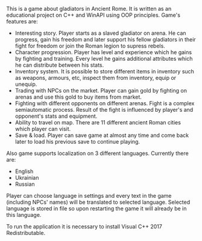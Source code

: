 This is a game about gladiators in Ancient Rome. It is written as an educational project on C++ and WinAPI using OOP principles. Game's features are:
- Interesting story.
Player starts as a slaved gladiator on arena. He can progress, gain his freedom and later support his fellow gladiators in their fight for freedom or join the Roman legion to supress rebels.
- Character progression.
Player has level and experience which he gains by fighting and training. Every level he gains additional attributes which he can distribute between his stats.
- Inventory system.
It is possible to store different items in inventory such as weapons, armours, etc, inspect them from inventory, equip or unequip.
- Trading with NPCs on the market.
Player can gain gold by fighting on arenas and use this gold to buy items from market.
- Fighting with different opponents on different arenas.
Fight is a complex semiautomatic process. Result of the fight is influenced by player's and opponent's stats and equipment.
- Ability to travel on map.
There are 11 different ancient Roman cities which player can visit.
- Save & load.
Player can save game at almost any time and come back later to load his previous save to continue playing.

Also game supports localization on 3 different languages. Currently there are:
- English
- Ukrainian
- Russian

Player can choose language in settings and every text in the game (including NPCs' names) will be translated to selected language. Selected language is stored in file so upon restarting the game it will already be in this language.

To run the application it is necessary to install Visual C++ 2017 Redistributable.
